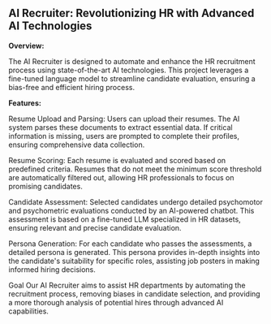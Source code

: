 ## AI Recruiter: Revolutionizing HR with Advanced AI Technologies

**Overview:**

The AI Recruiter is designed to automate and enhance the HR recruitment process using state-of-the-art AI technologies. This project leverages a fine-tuned language model to streamline candidate evaluation, ensuring a bias-free and efficient hiring process.

**Features:**

Resume Upload and Parsing: Users can upload their resumes. The AI system parses these documents to extract essential data. If critical information is missing, users are prompted to complete their profiles, ensuring comprehensive data collection.

Resume Scoring: Each resume is evaluated and scored based on predefined criteria. Resumes that do not meet the minimum score threshold are automatically filtered out, allowing HR professionals to focus on promising candidates.

Candidate Assessment: Selected candidates undergo detailed psychomotor and psychometric evaluations conducted by an AI-powered chatbot. This assessment is based on a fine-tuned LLM specialized in HR datasets, ensuring relevant and precise candidate evaluation.

Persona Generation: For each candidate who passes the assessments, a detailed persona is generated. This persona provides in-depth insights into the candidate's suitability for specific roles, assisting job posters in making informed hiring decisions.

Goal Our AI Recruiter aims to assist HR departments by automating the recruitment process, removing biases in candidate selection, and providing a more thorough analysis of potential hires through advanced AI capabilities.
